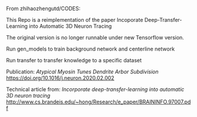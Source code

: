 From zhihaozhengutd/CODES: 

This Repo is a reimplementation of the paper Incoporate Deep-Transfer-Learning into Automatic 3D Neuron Tracing

The original version is no longer runnable under new Tensorflow version.

Run gen_models to train background network and centerline network

Run transfer to transfer knowledge to a specific dataset

Publication:
*Atypical Myosin Tunes Dendrite Arbor Subdivision* https://doi.org/10.1016/j.neuron.2020.02.002

Technical article from:
*Incorporate deep-transfer-learning into automatic 3D neuron tracing*
http://www.cs.brandeis.edu/~hong/Research/e_paper/BRAININFO.97007.pdf




